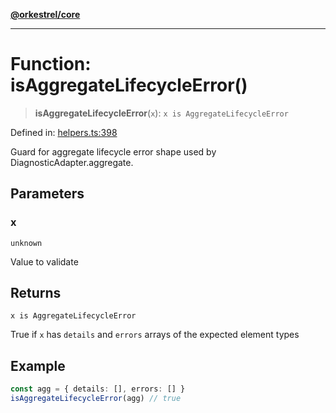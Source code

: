 [**@orkestrel/core**](../index.md)

***

# Function: isAggregateLifecycleError()

> **isAggregateLifecycleError**(`x`): `x is AggregateLifecycleError`

Defined in: [helpers.ts:398](https://github.com/orkestrel/core/blob/cbe5b2d7b027ca6f0f1301ef32750afb69b4764b/src/helpers.ts#L398)

Guard for aggregate lifecycle error shape used by DiagnosticAdapter.aggregate.

## Parameters

### x

`unknown`

Value to validate

## Returns

`x is AggregateLifecycleError`

True if `x` has `details` and `errors` arrays of the expected element types

## Example

```ts
const agg = { details: [], errors: [] }
isAggregateLifecycleError(agg) // true
```
